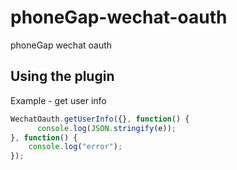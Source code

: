 # phoneGap-wechat-oauth
phoneGap wechat oauth


## Using the plugin

Example - get user info
```javascript
WechatOauth.getUserInfo({}, function() {
      console.log(JSON.stringify(e));
}, function() {
    console.log("error");
});
```